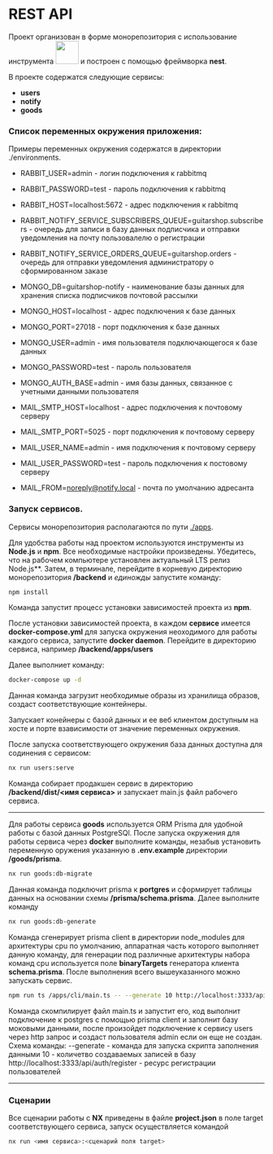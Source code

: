 # REST API

Проект организован в форме монорепозитория с использование инструмента <a alt="Nx logo" href="https://nx.dev" target="_blank" rel="noreferrer"><img src="https://raw.githubusercontent.com/nrwl/nx/master/images/nx-logo.png" width="45"></a> и построен
с помощью фреймворка **nest**.

В проекте содержатся следующие сервисы:
* **users**
* **notify**
* **goods**

### Список переменных окружения приложения:
Примеры переменных окружения содержатся в директории ./environments.

* RABBIT_USER=admin - логин подключения к rabbitmq
* RABBIT_PASSWORD=test - пароль подключения к rabbitmq
* RABBIT_HOST=localhost:5672 - адрес подключения к rabbitmq
* RABBIT_NOTIFY_SERVICE_SUBSCRIBERS_QUEUE=guitarshop.subscribers - очередь для записи в базу данных подписчика и отправки уведомления на почту пользовалелю о регистрации
* RABBIT_NOTIFY_SERVICE_ORDERS_QUEUE=guitarshop.orders - очередь для отправки уведомления администратору о сформированном заказе

* MONGO_DB=guitarshop-notify - наименование базы данных для хранения списка подписчиков почтовой рассылки
* MONGO_HOST=localhost - адрес подключения к базе данных
* MONGO_PORT=27018 - порт подключения к базе данных
* MONGO_USER=admin - имя пользователя подключающегося к базе данных
* MONGO_PASSWORD=test - пароль пользователя
* MONGO_AUTH_BASE=admin - имя базы данных, связанное с учетными данными пользователя

* MAIL_SMTP_HOST=localhost - адрес подключения к почтовому серверу
* MAIL_SMTP_PORT=5025 - порт подключения к почтовому серверу
* MAIL_USER_NAME=admin - имя подключения к почтовому серверу
* MAIL_USER_PASSWORD=test - пароль подключения к постовому серверу
* MAIL_FROM=<noreply@notify.local> - почта по умолчанию адресанта

### Запуск сервисов.

Сервисы монорепозитория располагаются по пути [./apps](./apps/).

Для удобства работы над проектом используются инструменты из **Node.js** и **npm**. Все необходимые настройки произведены. Убедитесь, что на рабочем компьютере установлен актуальный LTS релиз Node.js**. Затем, в терминале, перейдите в корневую директорию монорепозитория **/backend** и _единожды_ запустите команду:

```bash
npm install
```

Команда запустит процесс установки зависимостей проекта из **npm**.

После установки зависимостей проекта, в каждом **сервисе** имеется **docker-compose.yml** для запуска окружения неоходимого для работы каждого сервиса, запустите **docker daemon**. Перейдите в директорию сервиса, например **/backend/apps/users**

Далее выполниет команду:

```bash
docker-compose up -d
```
Данная команда загрузит необходимые образы из хранилища образов, создаст  соответствующие контейнеры.

Запускает конейнеры с базой данных и ее веб клиентом доступным на хосте и порте взависимости от значение переменных окружения.

После запуска соответствующего окружения база данных доступна для содинения с сервисом:

```bash
nx run users:serve
```

Команда собирает продакшен сервис в директорию **/backend/dist/<имя сервиса>** и запускает main.js файл рабочего сервиса.

---

Для работы сервиса **goods** используется ORM Prisma для удобной работы с базой данных PostgreSQl. После запуска окружения для работы сервиса через **docker** выполните команды, незабыв установить переменную оружения указанную в **.env.example** директории **/goods/prisma**.

```bash
nx run goods:db-migrate
```
Данная команда подключит prisma к **portgres** и сформирует таблицы данных на основании схемы **/prisma/schema.prisma**. 
Далее выполните команду 

```bash
nx run goods:db-generate
```

Команда сгенерирует prisma client в директории node_modules для архитектуры cpu по умолчанию, аппаратная часть которого выполняет данную команду, для генерации под различные архитектуры набора команд cpu используется поле **binaryTargets** генератора клиента **schema.prisma**.
После выполнения всего вышеуказанного можно запускать сервис.

```bash
npm run ts /apps/cli/main.ts -- --generate 10 http://localhost:3333/api/auth/register
```

Команда скомпилирует файл main.ts и запустит его, код выполнит подключение к postgres с помощью prisma client и заполнит базу моковыми данными, после произойдет подключение к сервису users через http запрос и создаст пользователя admin если он еще не создан.
Схема команды:
  --generate - команда для запуска скрипта заполнения данными
  10 - количетво создаваемых записей в базу
  http://localhost:3333/api/auth/register - ресурс регистрации пользователей

---

### Сценарии

Все сценарии работы с **NX** приведены в файле **project.json** в поле target соответствующего сервиса, запуск осуществляется командой
```bash
nx run <имя сервиса>:<сценарий поля target>
```
